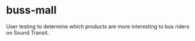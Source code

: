 # buss-mall
User testing to determine which products are more interesting to bus riders on Sound Transit.
